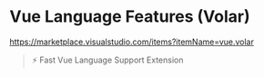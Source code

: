 # Vue Language Features (Volar)

<https://marketplace.visualstudio.com/items?itemName=vue.volar>

> ⚡ Fast Vue Language Support Extension
